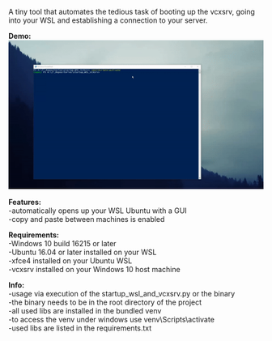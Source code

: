 A tiny tool that automates the tedious task of
booting up the vcxsrv, going into your WSL and
establishing a connection to your server.

**Demo:** <br />
![](demo.gif)

**Features:** <br />
-automatically opens up your WSL Ubuntu with a GUI <br />
-copy and paste between machines is enabled

**Requirements:** <br />
-Windows 10 build 16215 or later <br />
-Ubuntu 16.04 or later installed on your WSL <br />
-xfce4 installed on your Ubuntu WSL <br />
-vcxsrv installed on your Windows 10 host machine <br />

**Info:** <br />
-usage via execution of the startup_wsl_and_vcxsrv.py or the binary <br />
-the binary needs to be in the root directory of the project <br />
-all used libs are installed in the bundled venv <br />
-to access the venv under windows use venv\Scripts\activate <br />
-used libs are listed in the requirements.txt
